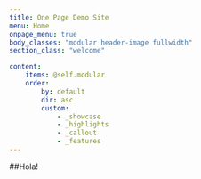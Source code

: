 ```yaml
---
title: One Page Demo Site
menu: Home
onpage_menu: true
body_classes: "modular header-image fullwidth"
section_class: "welcome"

content:
    items: @self.modular
    order:
        by: default
        dir: asc
        custom:
            - _showcase
            - _highlights
            - _callout
            - _features
---
```


##Hola!
